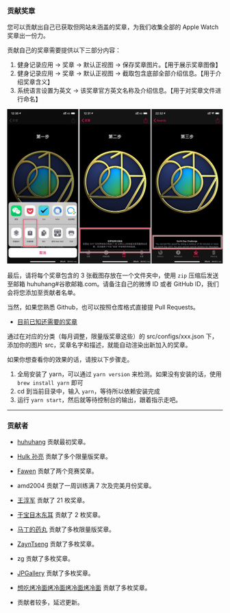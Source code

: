 ### 贡献奖章

您可以贡献出自己已获取但网站未涵盖的奖章，为我们收集全部的 Apple Watch 奖章出一份力。

贡献自己的奖章需要提供以下三部分内容：

1. 健身记录应用 → 奖章 → 默认正视图 → 保存奖章图片。【用于展示奖章图像】
2. 健身记录应用 → 奖章 → 默认正视图 → 截取包含底部全部介绍信息。【用于介绍奖章含义】
3. 系统语言设置为英文 → 该奖章官方英文名称及介绍信息。【用于对奖章文件进行命名】

![](images/screen.jpg)

最后，请将每个奖章包含的 3 张截图存放在一个文件夹中，使用 `zip` 压缩后发送至邮箱 huhuhang#谷歌邮箱.com。请备注自己的微博 ID 或者 GitHub ID，我们会将您添加至贡献者名单。

当然，如果您熟悉 Github，也可以按照仓库格式直接提 Pull Requests。

- [目前已知还需要的奖章](https://shimo.im/docs/aszwLCZeU0wOddXz/)

通过在对应的分类（每月调整，限量版奖章这些）的 src/configs/xxx.json 下，添加你的图片 src，奖章名字和描述，就能自动渲染出新加入的奖章。

如果你想查看你的效果的话，请按以下步骤走。

1. 全局安装了 yarn，可以通过 `yarn version` 来检测。如果没有安装的话，使用 `brew install yarn` 即可
2. cd 到当前目录中，输入 `yarn`，等待所以依赖安装完成
3. 运行 `yarn start`，然后就等待控制台的输出，跟着指示走吧。

---

### 贡献者

- [huhuhang](https://weibo.com/338363939) 贡献最初奖章。
- [Hulk 孙亮](https://weibo.com/2034468245) 贡献了多个限量版奖章。
- [Fawen](https://weibo.com/GFawen) 贡献了两个竞赛奖章。
- amd2004 贡献了一周训练满 7 次及完美月份奖章。
- [王淳军](https://weibo.com/wangchunjun1987) 贡献了 21 枚奖章。
- [于宝目木东耳](https://weibo.com/u/2681651444) 贡献了 2 枚奖章。
- [马丁的药丸](https://weibo.com/u/6140762700) 贡献了多枚限量版奖章。
- [ZaynTseng](https://weibo.com/778970112) 贡献了多枚奖章。
- zg 贡献了多枚奖章。
- [JPGallery](https://weibo.com/u/5493709167) 贡献了多枚奖章。
- [想吃烤冷面烤冷面烤冷面烤冷面](https://weibo.com/u/3020383375) 贡献了多枚奖章。

- 贡献者较多，延迟更新。
